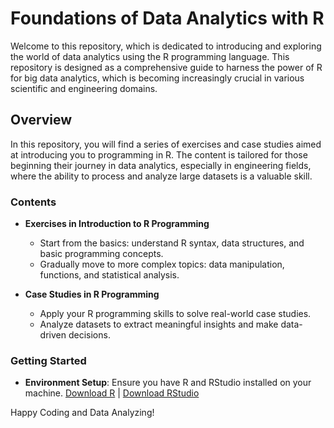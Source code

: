 # Foundations of Data Analytics with R

Welcome to this repository, which is dedicated to introducing and exploring the world of data analytics using the R programming language. This repository is designed as a comprehensive guide to harness the power of R for big data analytics, which is becoming increasingly crucial in various scientific and engineering domains.

## Overview

In this repository, you will find a series of exercises and case studies aimed at introducing you to programming in R. The content is tailored for those beginning their journey in data analytics, especially in engineering fields, where the ability to process and analyze large datasets is a valuable skill.

### Contents

- **Exercises in Introduction to R Programming**
  - Start from the basics: understand R syntax, data structures, and basic programming concepts.
  - Gradually move to more complex topics: data manipulation, functions, and statistical analysis.

- **Case Studies in R Programming**
  - Apply your R programming skills to solve real-world case studies.
  - Analyze datasets to extract meaningful insights and make data-driven decisions.

### Getting Started

- **Environment Setup**: Ensure you have R and RStudio installed on your machine. [Download R](https://cran.r-project.org/) | [Download RStudio](https://rstudio.com/products/rstudio/download/)

Happy Coding and Data Analyzing!
